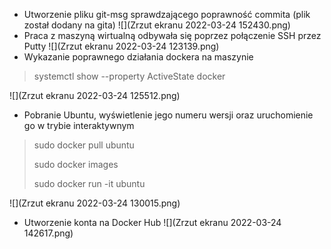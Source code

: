 * Utworzenie pliku git-msg sprawdzającego poprawność commita (plik został dodany na gita)
![](Zrzut ekranu 2022-03-24 152430.png)
* Praca z maszyną wirtualną odbywała się poprzez połączenie SSH przez Putty 
![](Zrzut ekranu 2022-03-24 123139.png) 
* Wykazanie poprawnego działania dockera na maszynie

> systemctl show --property ActiveState docker

![](Zrzut ekranu 2022-03-24 125512.png) 
* Pobranie Ubuntu, wyświetlenie jego numeru wersji oraz uruchomienie go w trybie interaktywnym
> sudo docker pull ubuntu
> 
> sudo docker images
> 
> sudo docker run -it ubuntu

 ![](Zrzut ekranu 2022-03-24 130015.png)
* Utworzenie konta na Docker Hub
![](Zrzut ekranu 2022-03-24 142617.png)